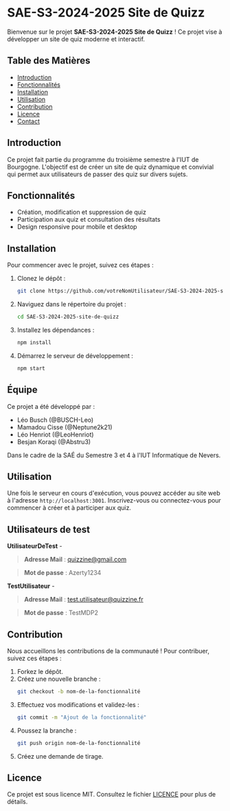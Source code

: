 # SAE-S3-2024-2025 Site de Quizz

Bienvenue sur le projet **SAE-S3-2024-2025 Site de Quizz** ! Ce projet vise à développer un site de quiz moderne et interactif.

## Table des Matières

- [Introduction](#introduction)
- [Fonctionnalités](#fonctionnalités)
- [Installation](#installation)
- [Utilisation](#utilisation)
- [Contribution](#contribution)
- [Licence](#licence)
- [Contact](#contact)

## Introduction

Ce projet fait partie du programme du troisième semestre à l'IUT de Bourgogne. L'objectif est de créer un site de quiz dynamique et convivial qui permet aux utilisateurs de passer des quiz sur divers sujets.

## Fonctionnalités

- Création, modification et suppression de quiz
- Participation aux quiz et consultation des résultats
- Design responsive pour mobile et desktop

## Installation

Pour commencer avec le projet, suivez ces étapes :

1. Clonez le dépôt :
    ```bash
    git clone https://github.com/votreNomUtilisateur/SAE-S3-2024-2025-site-de-quizz.git
    ```
2. Naviguez dans le répertoire du projet :
    ```bash
    cd SAE-S3-2024-2025-site-de-quizz
    ```
3. Installez les dépendances :
    ```bash
    npm install
    ```
4. Démarrez le serveur de développement :
    ```bash
    npm start
    ```

## Équipe

Ce projet a été développé par :
- Léo Busch (@BUSCH-Leo)
- Mamadou Cisse (@Neptune2k21)
- Léo Henriot (@LeoHenriot)
- Besjan Koraqi (@Abstru3)

Dans le cadre de la SAÉ du Semestre 3 et 4 à l'IUT Informatique de Nevers.

## Utilisation

Une fois le serveur en cours d'exécution, vous pouvez accéder au site web à l'adresse `http://localhost:3001`. Inscrivez-vous ou connectez-vous pour commencer à créer et à participer aux quiz.

## Utilisateurs de test

**UtilisateurDeTest** -
> **Adresse Mail** : quizzine@gmail.com

> **Mot de passe** : Azerty1234

**TestUtilisateur** -
> **Adresse Mail** : test.utilisateur@quizzine.fr

> **Mot de passe** : TestMDP2

## Contribution

Nous accueillons les contributions de la communauté ! Pour contribuer, suivez ces étapes :

1. Forkez le dépôt.
2. Créez une nouvelle branche :
    ```bash
    git checkout -b nom-de-la-fonctionnalité
    ```
3. Effectuez vos modifications et validez-les :
    ```bash
    git commit -m "Ajout de la fonctionnalité"
    ```
4. Poussez la branche :
    ```bash
    git push origin nom-de-la-fonctionnalité
    ```
5. Créez une demande de tirage.

## Licence

Ce projet est sous licence MIT. Consultez le fichier [LICENCE](LICENSE) pour plus de détails.
